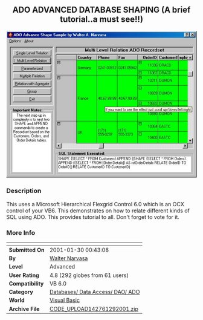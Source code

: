 ﻿<div align="center">

## ADO ADVANCED DATABASE SHAPING \(A brief tutorial\.\.a must see\!\!\)

<img src="PIC2001129124571186.jpg">
</div>

### Description

This uses a Microsoft Hierarchical Flexgrid Control 6.0 which is an OCX control of your VB6. This demonstrates on how to relate different kinds of SQL using ADO. This provides tutorial to all. Don't forget to vote for it.
 
### More Info
 


<span>             |<span>
---                |---
**Submitted On**   |2001-01-30 00:43:08
**By**             |[Walter Narvasa](https://github.com/Planet-Source-Code/PSCIndex/blob/master/ByAuthor/walter-narvasa.md)
**Level**          |Advanced
**User Rating**    |4.8 (292 globes from 61 users)
**Compatibility**  |VB 6\.0
**Category**       |[Databases/ Data Access/ DAO/ ADO](https://github.com/Planet-Source-Code/PSCIndex/blob/master/ByCategory/databases-data-access-dao-ado__1-6.md)
**World**          |[Visual Basic](https://github.com/Planet-Source-Code/PSCIndex/blob/master/ByWorld/visual-basic.md)
**Archive File**   |[CODE\_UPLOAD142761292001\.zip](https://github.com/Planet-Source-Code/walter-narvasa-ado-advanced-database-shaping-a-brief-tutorial-a-must-see__1-14799/archive/master.zip)








